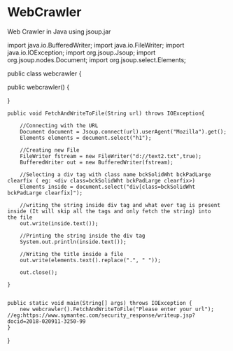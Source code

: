 # WebCrawler
Web Crawler in Java using jsoup.jar


import java.io.BufferedWriter;
import java.io.FileWriter;
import java.io.IOException;
import org.jsoup.Jsoup;
import org.jsoup.nodes.Document;
import org.jsoup.select.Elements;

public class webcrawler {

 public webcrawler()
	{	
	
  }
	
	public void FetchAndWriteToFile(String url) throws IOException{

		//Connecting with the URL
		Document document = Jsoup.connect(url).userAgent("Mozilla").get();
		Elements elements = document.select("h1");
		
		//Creating new File 
		FileWriter fstream = new FileWriter("d://text2.txt",true);
		BufferedWriter out = new BufferedWriter(fstream);
		
		//Selecting a div tag with class name bckSolidWht bckPadLarge clearfix ( eg: <div class=bckSolidWht bckPadLarge clearfix>)
		Elements inside = document.select("div[class=bckSolidWht bckPadLarge clearfix]");
		
		//writing the string inside div tag and what ever tag is present inside (It will skip all the tags and only fetch the string) into         the file
		out.write(inside.text());
		
		//Printing the string inside the div tag
		System.out.println(inside.text());
		
		//Writing the title inside a file
		out.write(elements.text().replace(".", " "));
		
		out.close();
		
	}
	

	public static void main(String[] args) throws IOException {
		new webcrawler().FetchAndWriteToFile("Please enter your url"); //eg:https://www.symantec.com/security_response/writeup.jsp?docid=2018-020911-3250-99
	}

}
